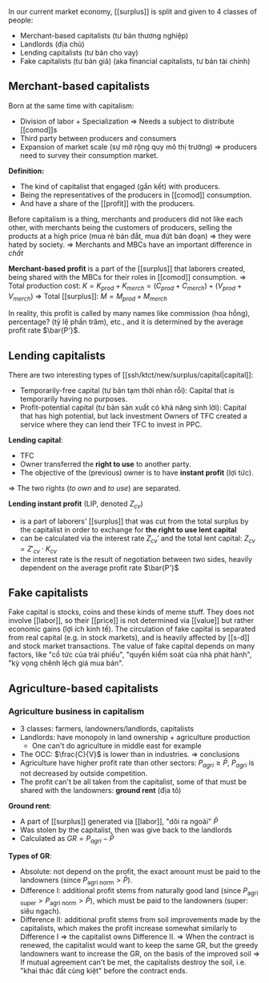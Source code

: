 In our current market economy, [[surplus]] is split and given to 4 classes of people:
- Merchant-based capitalists (tư bản thương nghiệp)
- Landlords (địa chủ)
- Lending capitalists (tư bản cho vay)
- Fake capitalists (tư bản giả) (aka financial capitalists, tư bản tài chính)

## Merchant-based capitalists
Born at the same time with capitalism:
- Division of labor + Specialization => Needs a subject to distribute [[comod]]s
- Third party between producers and consumers
- Expansion of market scale (sự mở rộng quy mô thị trường) => producers need to survey their consumption market.

**Definition:**
- The kind of capitalist that engaged (gắn kết) with producers.
- Being the representatives of the producers in [[comod]] consumption.
- And have a share of the [[profit]] with the producers.

Before capitalism is a thing, merchants and producers did not like each other, with merchants being the customers of producers, selling the products at a high price (mua rẻ bán đắt, mua đứt bán đoạn) => they were hated by society.
=> Merchants and MBCs have an important difference in *chất*

**Merchant-based profit** is a part of the [[surplus]] that laborers created, being shared with the MBCs for their roles in [[comod]] consumption.
=> Total production cost: $K=K_{prod}+K_{merch}=(C_{prod}+C_{merch})+(V_{prod}+V_{merch})$
=> Total [[surplus]]: $M=M_{prod}+M_{merch}$

In reality, this profit is called by many names like commission (hoa hồng), percentage? (tỷ lệ phần trăm), etc., and it is determined by the average profit rate $\bar{P'}$.

## Lending capitalists
There are two interesting types of [[ssh/ktct/new/surplus/capital|capital]]:
- Temporarily-free capital (tư bản tạm thời nhàn rỗi): Capital that is temporarily having no purposes.
- Profit-potential capital (tư bản sản xuất có khả năng sinh lời): Capital that has high potential, but lack investment
Owners of TFC created a service where they can lend their TFC to invest in PPC.

**Lending capital**:
- TFC
- Owner transferred the **right to use** to another party.
- The objective of the (previous) owner is to have **instant profit** (lợi tức).

=> The two rights (*to own* and *to use*) are separated.

**Lending instant profit** (LIP, denoted $Z_{cv}$)
- is a part of laborers' [[surplus]] that was cut from the total surplus by the capitalist in order to exchange for **the right to use lent capital**
- can be calculated via the interest rate $Z_{cv}'$ and the total lent capital: $Z_{cv}=Z'_{cv}\cdot K_{cv}$
- the interest rate is the result of negotiation between two sides, heavily dependent on the average profit rate $\bar{P'}$

## Fake capitalists
Fake capital is stocks, coins and these kinds of meme stuff. They does not involve [[labor]], so their [[price]] is not determined via [[value]] but rather economic gains (lợi ích kinh tế).
The circulation of fake capital is separated from real capital (e.g. in stock markets), and is heavily affected by [[s-d]] and stock market transactions.
The value of fake capital depends on many factors, like "cổ tức của trái phiếu", "quyền kiểm soát của nhà phát hành", "kỳ vọng chênh lệch giá mua bán".

## Agriculture-based capitalists
### Agriculture business in capitalism
- 3 classes: farmers, landowners/landlords, capitalists
- Landlords: have monopoly in land ownership + agriculture production
	- One can't do agriculture in middle east for example
- The OCC: $\frac{C}{V}$ is lower than in industries.
=> conclusions
- Agriculture have higher profit rate than other sectors: $P_{agri}\geq \bar{P}$, $P_{agri}$ is not decreased by outside competition.
- The profit can't be all taken from the capitalist, some of that must be shared with the landowners: **ground rent** (địa tô)

**Ground rent**:
- A part of [[surplus]] generated via [[labor]], "dôi ra ngoài" $\bar{P}$
- Was stolen by the capitalist, then was give back to the landlords
- Calculated as $GR=P_{agri}-\bar{P}$

**Types of GR**:
- Absolute: not depend on the profit, the exact amount must be paid to the landowners (since $P_{\text{agri norm}}>\bar{P}$).
- Difference I: additional profit stems from naturally good land (since $P_{\text{agri super}} > P_{\text{agri norm}}>\bar{P}$), which must be paid to the landowners (super: siêu ngạch).
- Difference II: additional profit stems from soil improvements made by the capitalists, which makes the profit increase somewhat similarly to Difference I => the capitalist owns Difference II.
=> When the contract is renewed, the capitalist would want to keep the same GR, but the greedy landowners want to increase the GR, on the basis of the improved soil => If mutual agreement can't be met, the capitalists destroy the soil, i.e. "khai thác đất cùng kiệt" before the contract ends.